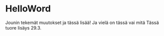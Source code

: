 # HelloWord
Jounin tekemät muutokset ja tässä lisää! Ja vielä on tässä vai mitä
Tässä tuore lisäys 29.3.
